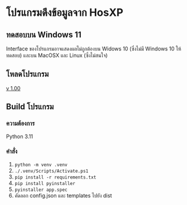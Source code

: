 # โปรแกรมดึงข้อมูลจาก  HosXP

## ทดสอบบน Windows 11
Interface ของโปรแกรมอาจแสดงผลไม่ถูกต้องบน Widows 10 (ซึ่งไม่มี Windows 10 ให้ทดสอบ) และบน MacOSX และ Linux (ซึ่งไม่สนใจ)

## โหลดโปรแกรม
[v 1.00](https://github.com/Lukespacewalker/data_fetcher/releases/tag/v1)

## Build โปรแกรม
### ความต้องการ
Python 3.11
### คำสั่ง
1. `python -m venv .venv`
2. `./.venv/Scripts/Activate.ps1`
3. `pip install -r requirements.txt`
4. `pip install pyinstaller`
5. `pyinstaller app.spec`
6.  คัดลอก config.json และ templates ไปยัง dist
